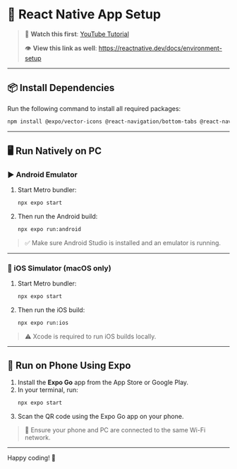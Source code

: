 # 📱 React Native App Setup

> 🎥 **Watch this first**: [YouTube Tutorial](https://www.youtube.com/watch?v=sdrqDQAC3Gw&t=1164s)
> 
> 👁️ **View this link as well**: https://reactnative.dev/docs/environment-setup

---

## 📦 Install Dependencies

Run the following command to install all required packages:

```bash
npm install @expo/vector-icons @react-navigation/bottom-tabs @react-navigation/elements @react-navigation/native expo expo-blur expo-constants expo-font expo-haptics expo-image expo-linear-gradient expo-linking expo-router expo-splash-screen expo-status-bar expo-symbols expo-system-ui expo-web-browser react react-dom react-native react-native-gesture-handler react-native-material-menu react-native-reanimated react-native-responsive-screen react-native-safe-area-context react-native-screens react-native-web react-native-webview
```

---

## 🖥️ Run Natively on PC

### ▶️ Android Emulator

1. Start Metro bundler:
   ```bash
   npx expo start
   ```

2. Then run the Android build:
   ```bash
   npx expo run:android
   ```

> ✅ Make sure Android Studio is installed and an emulator is running.

---

### 🍏 iOS Simulator (macOS only)

1. Start Metro bundler:
   ```bash
   npx expo start
   ```

2. Then run the iOS build:
   ```bash
   npx expo run:ios
   ```

> ⚠️ Xcode is required to run iOS builds locally.

---

## 📱 Run on Phone Using Expo

1. Install the **Expo Go** app from the App Store or Google Play.
2. In your terminal, run:
   ```bash
   npx expo start
   ```
3. Scan the QR code using the Expo Go app on your phone.

> 📡 Ensure your phone and PC are connected to the same Wi-Fi network.

---

Happy coding! 🎉

